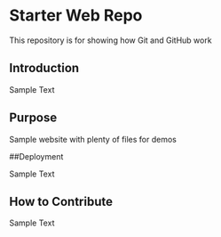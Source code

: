 # Starter Web Repo

This repository is for showing how Git and GitHub work

## Introduction

Sample Text

## Purpose

Sample website with plenty of files for demos

##Deployment

Sample Text

## How to Contribute

Sample Text